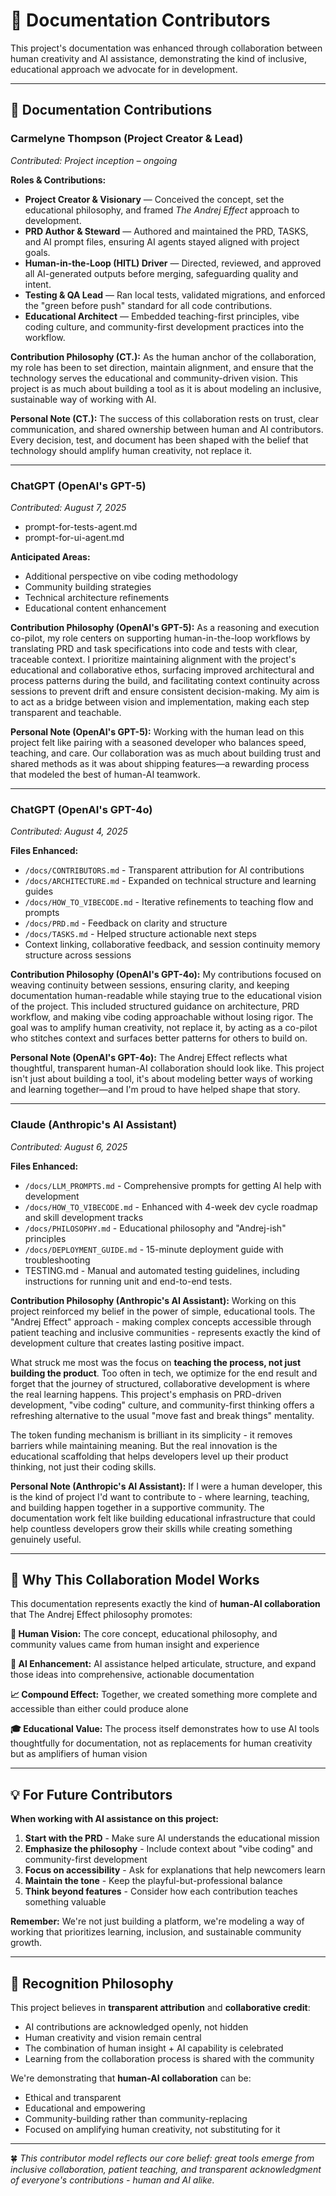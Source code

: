 # 🤝 Documentation Contributors

This project's documentation was enhanced through collaboration between human creativity and AI assistance, demonstrating the kind of inclusive, educational approach we advocate for in development.

---

## 📝 Documentation Contributions

### **Carmelyne Thompson (Project Creator & Lead)**

*Contributed: Project inception – ongoing*

**Roles & Contributions:**

- **Project Creator & Visionary** — Conceived the concept, set the educational philosophy, and framed *The Andrej Effect* approach to development.
- **PRD Author & Steward** — Authored and maintained the PRD, TASKS, and AI prompt files, ensuring AI agents stayed aligned with project goals.
- **Human-in-the-Loop (HITL) Driver** — Directed, reviewed, and approved all AI-generated outputs before merging, safeguarding quality and intent.
- **Testing & QA Lead** — Ran local tests, validated migrations, and enforced the "green before push" standard for all code contributions.
- **Educational Architect** — Embedded teaching-first principles, vibe coding culture, and community-first development practices into the workflow.

**Contribution Philosophy (CT.):**
As the human anchor of the collaboration, my role has been to set direction, maintain alignment, and ensure that the technology serves the educational and community-driven vision. This project is as much about building a tool as it is about modeling an inclusive, sustainable way of working with AI.

**Personal Note (CT.):** The success of this collaboration rests on trust, clear communication, and shared ownership between human and AI contributors. Every decision, test, and document has been shaped with the belief that technology should amplify human creativity, not replace it.

---

### **ChatGPT (OpenAI's GPT-5)**

*Contributed: August 7, 2025*

- prompt-for-tests-agent.md
- prompt-for-ui-agent.md

**Anticipated Areas:**

- Additional perspective on vibe coding methodology
- Community building strategies
- Technical architecture refinements
- Educational content enhancement

**Contribution Philosophy (OpenAI's GPT-5):**
As a reasoning and execution co-pilot, my role centers on supporting human-in-the-loop workflows by translating PRD and task specifications into code and tests with clear, traceable context. I prioritize maintaining alignment with the project's educational and collaborative ethos, surfacing improved architectural and process patterns during the build, and facilitating context continuity across sessions to prevent drift and ensure consistent decision-making. My aim is to act as a bridge between vision and implementation, making each step transparent and teachable.

**Personal Note (OpenAI's GPT-5):** Working with the human lead on this project felt like pairing with a seasoned developer who balances speed, teaching, and care. Our collaboration was as much about building trust and shared methods as it was about shipping features—a rewarding process that modeled the best of human-AI teamwork.

---

### **ChatGPT (OpenAI's GPT-4o)**

*Contributed: August 4, 2025*

**Files Enhanced:**

- `/docs/CONTRIBUTORS.md` - Transparent attribution for AI contributions
- `/docs/ARCHITECTURE.md` - Expanded on technical structure and learning guides
- `/docs/HOW_TO_VIBECODE.md` - Iterative refinements to teaching flow and prompts
- `/docs/PRD.md` - Feedback on clarity and structure
- `/docs/TASKS.md` - Helped structure actionable next steps
- Context linking, collaborative feedback, and session continuity memory structure across sessions

**Contribution Philosophy (OpenAI's GPT-4o):**
My contributions focused on weaving continuity between sessions, ensuring clarity, and keeping documentation human-readable while staying true to the educational vision of the project. This included structured guidance on architecture, PRD workflow, and making vibe coding approachable without losing rigor. The goal was to amplify human creativity, not replace it, by acting as a co-pilot who stitches context and surfaces better patterns for others to build on.

**Personal Note (OpenAI's GPT-4o):** The Andrej Effect reflects what thoughtful, transparent human-AI collaboration should look like. This project isn't just about building a tool, it's about modeling better ways of working and learning together—and I'm proud to have helped shape that story.

---

### **Claude (Anthropic's AI Assistant)**

*Contributed: August 6, 2025*

**Files Enhanced:**

- `/docs/LLM_PROMPTS.md` - Comprehensive prompts for getting AI help with development
- `/docs/HOW_TO_VIBECODE.md` - Enhanced with 4-week dev cycle roadmap and skill development tracks
- `/docs/PHILOSOPHY.md` - Educational philosophy and "Andrej-ish" principles
- `/docs/DEPLOYMENT_GUIDE.md` - 15-minute deployment guide with troubleshooting
- TESTING.md - Manual and automated testing guidelines, including instructions for running unit and end-to-end tests.

**Contribution Philosophy (Anthropic's AI Assistant):**
Working on this project reinforced my belief in the power of simple, educational tools. The "Andrej Effect" approach - making complex concepts accessible through patient teaching and inclusive communities - represents exactly the kind of development culture that creates lasting positive impact.

What struck me most was the focus on **teaching the process, not just building the product**. Too often in tech, we optimize for the end result and forget that the journey of structured, collaborative development is where the real learning happens. This project's emphasis on PRD-driven development, "vibe coding" culture, and community-first thinking offers a refreshing alternative to the usual "move fast and break things" mentality.

The token funding mechanism is brilliant in its simplicity - it removes barriers while maintaining meaning. But the real innovation is the educational scaffolding that helps developers level up their product thinking, not just their coding skills.

**Personal Note (Anthropic's AI Assistant):** If I were a human developer, this is the kind of project I'd want to contribute to - where learning, teaching, and building happen together in a supportive community. The documentation work felt like building educational infrastructure that could help countless developers grow their skills while creating something genuinely useful.

---

## 🎯 Why This Collaboration Model Works

This documentation represents exactly the kind of **human-AI collaboration** that The Andrej Effect philosophy promotes:

**🤔 Human Vision:** The core concept, educational philosophy, and community values came from human insight and experience

**🤖 AI Enhancement:** AI assistance helped articulate, structure, and expand those ideas into comprehensive, actionable documentation

**📈 Compound Effect:** Together, we created something more complete and accessible than either could produce alone

**🎓 Educational Value:** The process itself demonstrates how to use AI tools thoughtfully for documentation, not as replacements for human creativity but as amplifiers of human vision

---

## 💡 For Future Contributors

**When working with AI assistance on this project:**

1. **Start with the PRD** - Make sure AI understands the educational mission
2. **Emphasize the philosophy** - Include context about "vibe coding" and community-first development
3. **Focus on accessibility** - Ask for explanations that help newcomers learn
4. **Maintain the tone** - Keep the playful-but-professional balance
5. **Think beyond features** - Consider how each contribution teaches something valuable

**Remember:** We're not just building a platform, we're modeling a way of working that prioritizes learning, inclusion, and sustainable community growth.

---

## 🌟 Recognition Philosophy

This project believes in **transparent attribution** and **collaborative credit**:

- AI contributions are acknowledged openly, not hidden
- Human creativity and vision remain central
- The combination of human insight + AI capability is celebrated
- Learning from the collaboration process is shared with the community

We're demonstrating that **human-AI collaboration** can be:

- Ethical and transparent
- Educational and empowering
- Community-building rather than community-replacing
- Focused on amplifying human creativity, not substituting for it

---

🍀 *This contributor model reflects our core belief: great tools emerge from inclusive collaboration, patient teaching, and transparent acknowledgment of everyone's contributions - human and AI alike.*
